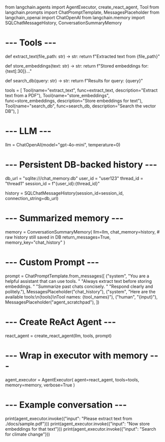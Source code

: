 from langchain.agents import AgentExecutor, create_react_agent, Tool
from langchain.prompts import ChatPromptTemplate, MessagesPlaceholder
from langchain_openai import ChatOpenAI
from langchain.memory import SQLChatMessageHistory, ConversationSummaryMemory

# --- Tools ---
def extract_text(file_path: str) -> str:
    return f"Extracted text from {file_path}"

def store_embeddings(text: str) -> str:
    return f"Stored embeddings for: {text[:30]}..."

def search_db(query: str) -> str:
    return f"Results for query: {query}"

tools = [
    Tool(name="extract_text", func=extract_text, description="Extract text from a PDF"),
    Tool(name="store_embeddings", func=store_embeddings, description="Store embeddings for text"),
    Tool(name="search_db", func=search_db, description="Search the vector DB"),
]

# --- LLM ---
llm = ChatOpenAI(model="gpt-4o-mini", temperature=0)

# --- Persistent DB-backed history ---
db_url = "sqlite:///chat_memory.db"
user_id = "user123"
thread_id = "thread1"
session_id = f"{user_id}:{thread_id}"

history = SQLChatMessageHistory(session_id=session_id, connection_string=db_url)

# --- Summarized memory ---
memory = ConversationSummaryMemory(
    llm=llm,
    chat_memory=history,   # raw history still saved in DB
    return_messages=True,
    memory_key="chat_history"
)

# --- Custom Prompt ---
prompt = ChatPromptTemplate.from_messages([
    ("system", 
     "You are a helpful assistant that can use tools. "
     "Always extract text before storing embeddings. "
     "Summarize past chats concisely. "
     "Respond clearly and politely."),
    MessagesPlaceholder("chat_history"),
    ("system", "Here are the available tools:\n{tools}\nTool names: {tool_names}"),
    ("human", "{input}"),
    MessagesPlaceholder("agent_scratchpad"),
])
# --- Create ReAct Agent ---
react_agent = create_react_agent(llm, tools, prompt)

# --- Wrap in executor with memory ---
agent_executor = AgentExecutor(
    agent=react_agent,
    tools=tools,
    memory=memory,
    verbose=True
)

# --- Example conversation ---
print(agent_executor.invoke({"input": "Please extract text from ./docs/sample.pdf"}))
print(agent_executor.invoke({"input": "Now store embeddings for that text"}))
print(agent_executor.invoke({"input": "Search for climate change"}))
